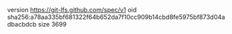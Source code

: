 version https://git-lfs.github.com/spec/v1
oid sha256:a78aa335bf681322f64b652da7f10cc909b14cbd8fe5975bf873d04adbacbdcb
size 3699
